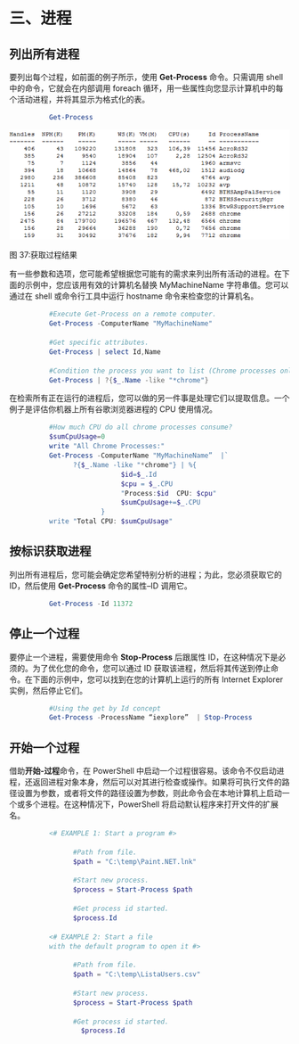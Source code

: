 # 三、进程

## 列出所有进程

要列出每个过程，如前面的例子所示，使用 **Get-Process** 命令。只需调用 shell 中的命令，它就会在内部调用 foreach 循环，用一些属性向您显示计算机中的每个活动进程，并将其显示为格式化的表。

```powershell
          Get-Process

```

![](img/image041.png)

图 37:获取过程结果

有一些参数和选项，您可能希望根据您可能有的需求来列出所有活动的进程。在下面的示例中，您应该用有效的计算机名替换 MyMachineName 字符串值。您可以通过在 shell 或命令行工具中运行 hostname 命令来检查您的计算机名。

```powershell
          #Execute Get-Process on a remote computer.
          Get-Process -ComputerName "MyMachineName"

          #Get specific attributes.
          Get-Process | select Id,Name

          #Condition the process you want to list (Chrome processes only).
          Get-Process | ?{$_.Name -like "*chrome"}

```

在检索所有正在运行的进程后，您可以做的另一件事是处理它们以提取信息。一个例子是评估你机器上所有谷歌浏览器进程的 CPU 使用情况。

```powershell
          #How much CPU do all chrome processes consume?
          $sumCpuUsage=0
          write "All Chrome Processes:"
          Get-Process -ComputerName "MyMachineName”  |`
                ?{$_.Name -like "*chrome"} | %{
                            $id=$_.Id
                            $cpu = $_.CPU
                            "Process:$id  CPU: $cpu"
                            $sumCpuUsage+=$_.CPU
                       }
          write "Total CPU: $sumCpuUsage"       

```

## 按标识获取进程

列出所有进程后，您可能会确定您希望特别分析的进程；为此，您必须获取它的 ID，然后使用 **Get-Process** 命令的属性–ID 调用它。

```powershell
          Get-Process -Id 11372  

```

## 停止一个过程

要停止一个进程，需要使用命令 **Stop-Process** 后跟属性 ID，在这种情况下是必须的。为了优化您的命令，您可以通过 ID 获取该进程，然后将其传送到停止命令。在下面的示例中，您可以找到在您的计算机上运行的所有 Internet Explorer 实例，然后停止它们。

```powershell
          #Using the get by Id concept
          Get-Process -ProcessName “iexplore”  | Stop-Process

```

## 开始一个过程

借助**开始-过程**命令，在 PowerShell 中启动一个过程很容易。该命令不仅启动进程，还返回进程对象本身，然后可以对其进行检查或操作。如果将可执行文件的路径设置为参数，或者将文件的路径设置为参数，则此命令会在本地计算机上启动一个或多个进程。在这种情况下，PowerShell 将启动默认程序来打开文件的扩展名。

```powershell
          <# EXAMPLE 1: Start a program #>

                #Path from file.
                $path = "C:\temp\Paint.NET.lnk"

                #Start new process.
                $process = Start-Process $path

                #Get process id started.
                $process.Id

          <# EXAMPLE 2: Start a file
          with the default program to open it #>

                #Path from file.
                $path = "C:\temp\ListaUsers.csv"

                #Start new process.
                $process = Start-Process $path

                #Get process id started.
                  $process.Id

```